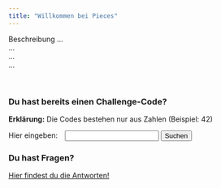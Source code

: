 ```yaml
---
title: "Willkommen bei Pieces"
---
```


<link rel="stylesheet" href="./customStyles.css">
<script type="text/javascript" src="./jquery.min.js"></script>
<script type="text/javascript" src="./start.js"></script>

<p>Beschreibung ... <br> ... <br> ... <br>...</p>
<br>
<h3>Du hast bereits einen Challenge-Code?</h3>
<p><b>Erklärung:</b> Die Codes bestehen nur aus Zahlen (Beispiel: 42)</p>
<span>Hier eingeben:</span>
<input id="codeInput" type="text" class="button" style="margin-left: 10px;">
<input id="submitInput" type="button" class="button" value="Suchen">
<h3>Du hast Fragen?</h3>
<p><a href="./Q&A">Hier findest du die Antworten!</a></p>

